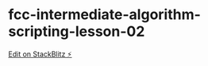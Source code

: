 # fcc-intermediate-algorithm-scripting-lesson-02

[Edit on StackBlitz ⚡️](https://stackblitz.com/edit/js-kdf8rw)